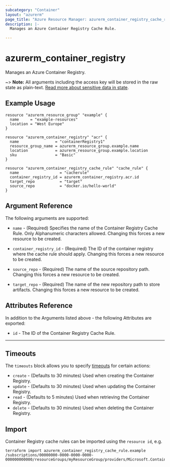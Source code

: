 ```yaml
---
subcategory: "Container"
layout: "azurerm"
page_title: "Azure Resource Manager: azurerm_container_registry_cache_rule"
description: |-
  Manages an Azure Container Registry Cache Rule.

---
```


# azurerm_container_registry

Manages an Azure Container Registry.

~> **Note:** All arguments including the access key will be stored in the raw state as plain-text.
[Read more about sensitive data in state](/docs/state/sensitive-data.html).

## Example Usage

```hcl
resource "azurerm_resource_group" "example" {
  name     = "example-resources"
  location = "West Europe"
}

resource "azurerm_container_registry" "acr" {
  name                = "containerRegistry1"
  resource_group_name = azurerm_resource_group.example.name
  location            = azurerm_resource_group.example.location
  sku                 = "Basic"
}

resource "azurerm_container_registry_cache_rule" "cache_rule" {
  name                  = "cacherule"
  container_registry_id = azurerm_container_registry.acr.id
  target_repo           = "target"
  source_repo           = "docker.io/hello-world"
}
```

## Argument Reference

The following arguments are supported:

* `name` - (Required) Specifies the name of the Container Registry Cache Rule. Only Alphanumeric characters allowed. Changing this forces a new resource to be created.

* `container_registry_id` - (Required) The ID of the container registry where the cache rule should apply. Changing this forces a new resource to be created.

* `source_repo` - (Required) The name of the source repository path. Changing this forces a new resource to be created. 

* `target_repo` - (Required) The name of the new repository path to store artifacts. Changing this forces a new resource to be created.

## Attributes Reference

In addition to the Arguments listed above - the following Attributes are exported:

* `id` - The ID of the Container Registry Cache Rule.

---

## Timeouts

The `timeouts` block allows you to specify [timeouts](https://www.terraform.io/language/resources/syntax#operation-timeouts) for certain actions:

* `create` - (Defaults to 30 minutes) Used when creating the Container Registry.
* `update` - (Defaults to 30 minutes) Used when updating the Container Registry.
* `read` - (Defaults to 5 minutes) Used when retrieving the Container Registry.
* `delete` - (Defaults to 30 minutes) Used when deleting the Container Registry.

## Import

Container Registry cache rules can be imported using the `resource id`, e.g.

```shell
terraform import azurerm_container_registry_cache_rule.example /subscriptions/00000000-0000-0000-0000-000000000000/resourceGroups/myResourceGroup/providers/Microsoft.ContainerRegistry/registries/myRegistry/cacheRules/myCacheRule
```
